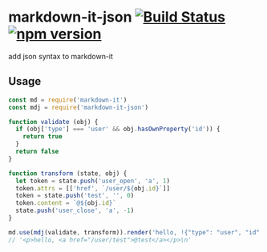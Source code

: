 # markdown-it-json [![Build Status](https://travis-ci.org/n-inja/markdown-it-json.svg?branch=master)](https://travis-ci.org/n-inja/markdown-it-json) [![npm version](https://badge.fury.io/js/markdown-it-json.svg)](https://badge.fury.io/js/markdown-it-json)
add json syntax to markdown-it

## Usage

```javascript
const md = require('markdown-it')
const mdj = require('markdown-it-json')

function validate (obj) {
  if (obj['type'] === 'user' && obj.hasOwnProperty('id')) {
    return true
  }
  return false
}

function transform (state, obj) {
  let token = state.push('user_open', 'a', 1)
  token.attrs = [['href', `/user/${obj.id}`]]
  token = state.push('test', '', 0)
  token.content = `@${obj.id}`
  state.push('user_close', 'a', -1)
}

md.use(mdj(validate, transform)).render('hello, !{"type": "user", "id": "test"}')
// '<p>hello, <a href="/user/test">@test</a></p>\n'
```

